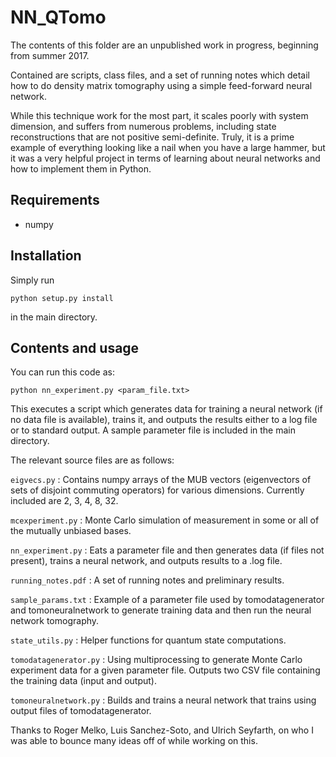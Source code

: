 # NN_QTomo

The contents of this folder are an unpublished work in progress, beginning from summer 2017.

Contained are scripts, class files, and a set of running notes which detail
how to do density matrix tomography using a simple feed-forward neural network.

While this technique work for the most part, it scales poorly with system dimension,
and suffers from numerous problems, including state reconstructions that are not positive
semi-definite. Truly, it is a prime example of everything looking like a nail when
you have a large hammer, but it was a very helpful project in terms of learning
about neural networks and how to implement them in Python.

## Requirements

- numpy

## Installation

Simply run
```
python setup.py install
```
in the main directory.

## Contents and usage

You can run this code as:
```
python nn_experiment.py <param_file.txt>
```
This executes a script which generates data for training a neural network (if no data file is available), trains it, and outputs the results either to a log file or to standard output. A sample parameter file is included in the main directory.


The relevant source files are as follows:

`eigvecs.py` : Contains numpy arrays of the MUB vectors (eigenvectors of sets of disjoint
             commuting operators) for various dimensions. Currently included are 2, 3, 4, 8, 32.


`mcexperiment.py` : Monte Carlo simulation of measurement in some or all of the mutually
                  unbiased bases.

`nn_experiment.py` : Eats a parameter file and then generates data (if files not present), trains
                   a neural network, and outputs results to a .log file.

`running_notes.pdf` : A set of running notes and preliminary results.

`sample_params.txt` : Example of a parameter file used by tomodatagenerator and tomoneuralnetwork
                    to generate training data and then run the neural network tomography.

`state_utils.py` : Helper functions for quantum state computations.

`tomodatagenerator.py` : Using multiprocessing to generate Monte Carlo experiment data for a given
                       parameter file. Outputs two CSV file containing the training data (input
                       and output).

`tomoneuralnetwork.py` : Builds and trains a neural network that trains using output files of
                       tomodatagenerator.

Thanks to Roger Melko, Luis Sanchez-Soto, and Ulrich Seyfarth, on who I was able
to bounce many ideas off of while working on this.
